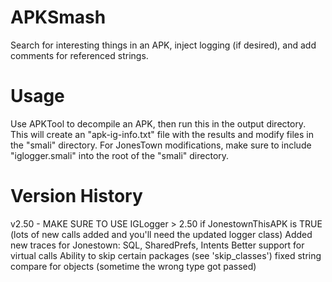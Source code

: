 APKSmash
========

Search for interesting things in an APK, inject logging (if desired), and add
comments for referenced strings.


Usage
=====

Use APKTool to decompile an APK, then run this in the output directory. This
will create an "apk-ig-info.txt" file with the results and modify files in
the "smali" directory. For JonesTown modifications, make sure to include
"iglogger.smali" into the root of the "smali" directory.


Version History
===============

v2.50 - MAKE SURE TO USE IGLogger > 2.50 if JonestownThisAPK is TRUE
	(lots of new calls added and you'll need the updated logger class)
	Added new traces for Jonestown: SQL, SharedPrefs, Intents
	Better support for virtual calls 
	Ability to skip certain packages (see 'skip_classes')
	fixed string compare for objects (sometime the wrong type got passed)